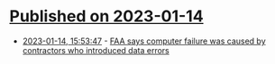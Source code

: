 # [Published on 2023-01-14](index.md)

* [2023-01-14, 15:53:47](https://news.ycombinator.com/item?id=34381219) - [FAA says computer failure was caused by contractors who introduced data errors](https://fortune.com/2023/01/13/faa-computer-failure-grounded-thousands-flights-caused-2-contractors-introduced-data-errors-notam-system/)
